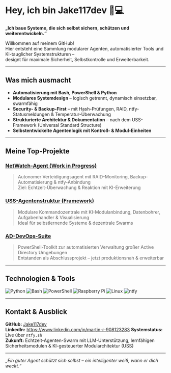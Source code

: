 # Hey, ich bin Jake117dev 🧠💻  
**„Ich baue Systeme, die sich selbst sichern, schützen und weiterentwickeln.“**

Willkommen auf meinem GitHub!  
Hier entsteht eine Sammlung modularer Agenten, automatisierter Tools und KI-tauglicher Systemstrukturen –  
designt für maximale Sicherheit, Selbstkontrolle und Erweiterbarkeit.

---

## Was mich ausmacht

- **Automatisierung mit Bash, PowerShell & Python**
- **Modulares Systemdesign** – logisch getrennt, dynamisch einsetzbar, swarmfähig
- **Security- & Backup-First** – mit Hash-Prüfungen, RAID, ntfy-Statusmeldungen & Temperatur-Überwachung
- **Strukturierte Architektur & Dokumentation** – nach dem USS-Framework (Universal Standard Structure)
- **Selbstentwickelte Agentenlogik mit Kontroll- & Modul-Einheiten**

---

## Meine Top-Projekte

### [NetWatch-Agent (Work in Progress)](https://github.com/Jake117dev/NetWatch-Agent)
> Autonomer Verteidigungsagent mit RAID-Monitoring, Backup-Automatisierung & ntfy-Anbindung  
> Ziel: Echtzeit-Überwachung & Reaktion mit KI-Erweiterung

### [USS-Agentenstruktur (Framework)](https://github.com/Jake117dev/USS-Agent)
> Modulare Kommandozentrale mit KI-Modulanbindung, Datenbohrer, Aufgabenhandler & Visualisierung  
> Ideal für selbstlernende Systeme & dezentrale Swarms

### [AD-DevOps-Suite](https://github.com/Jake117dev/ad-devops-suite)
> PowerShell-Toolkit zur automatisierten Verwaltung großer Active Directory Umgebungen  
> Entstanden als Abschlussprojekt – jetzt produktionsnah & erweiterbar

---

## Technologien & Tools

![Python](https://img.shields.io/badge/-Python-3776AB?style=for-the-badge&logo=python&logoColor=white)
![Bash](https://img.shields.io/badge/-Bash-121011?style=for-the-badge&logo=gnubash&logoColor=white)
![PowerShell](https://img.shields.io/badge/-PowerShell-5391FE?style=for-the-badge&logo=powershell&logoColor=white)
![Raspberry Pi](https://img.shields.io/badge/-Raspberry_Pi-C51A4A?style=for-the-badge&logo=raspberrypi&logoColor=white)
![Linux](https://img.shields.io/badge/-Linux-FCC624?style=for-the-badge&logo=linux&logoColor=black)
![ntfy](https://img.shields.io/badge/-ntfy.sh-000000?style=for-the-badge&logo=data:image/svg+xml;base64,PHN2ZyB4bWxucz0naHR0cDovL3d3dy53My5vcmcvMjAwMC9zdmcnIHdpZHRoPScxNycgaGVpZ2h0PScxNycgdmlld0JveD0nMCAwIDM1MCAzNTAnPjxwYXRoIGZpbGw9JyNmZmYnIGQ9J00xNzUgMzUwYTAgMCAwIDAgMSAwLTM1MEEzNTAgMzUwIDAgMCAxIDE3NSAzNTB6Jy8+PC9zdmc+&logoColor=white)

---

## Kontakt & Ausblick

**GitHub:** [Jake117dev](https://github.com/Jake117dev)  
**LinkedIn:** https://www.linkedin.com/in/martin-r-908123283
**Systemstatus:** Live über `ntfy.sh`  
**Zukunft:** Echtzeit-Agenten-Swarm mit LLM-Unterstützung, lernfähigen Sicherheitsmodulen & KI-gesteuerter Modularchitektur (USS)

---

_„Ein guter Agent schützt sich selbst – ein intelligenter weiß, wann er dich weckt.“_
